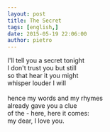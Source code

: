 ```yaml
---
layout: post
title: The Secret
tags: [english,]
date: 2015-05-19 22:06:00
author: pietro
---
```

I'll tell you a secret tonight<br/>I don't trust you but still<br/>so that hear it you might<br/>whisper louder I will<br/><br/>hence my words and my rhymes<br/>already gave you a clue<br/>of the - here, here it comes:<br/>my dear, I love you. <br/><br/><br/><br/>
